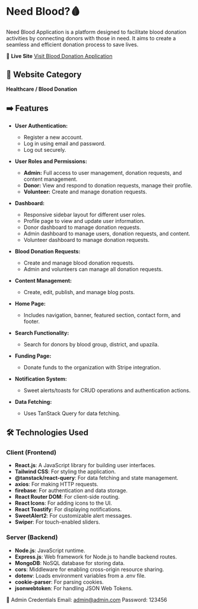 # Need Blood?🩸

Need Blood Application is a platform designed to facilitate blood donation activities by connecting donors with those in need. It aims to create a seamless and efficient donation process to save lives.

🚀 **Live Site**
[Visit Blood Donation Application](https://need-blood-8367e.web.app/)

## 📂 Website Category

**Healthcare / Blood Donation**

## ➡️ Features

- **User Authentication:**

  - Register a new account.
  - Log in using email and password.
  - Log out securely.

- **User Roles and Permissions:**

  - **Admin:** Full access to user management, donation requests, and content management.
  - **Donor:** View and respond to donation requests, manage their profile.
  - **Volunteer:** Create and manage donation requests.

- **Dashboard:**

  - Responsive sidebar layout for different user roles.
  - Profile page to view and update user information.
  - Donor dashboard to manage donation requests.
  - Admin dashboard to manage users, donation requests, and content.
  - Volunteer dashboard to manage donation requests.

- **Blood Donation Requests:**

  - Create and manage blood donation requests.
  - Admin and volunteers can manage all donation requests.

- **Content Management:**

  - Create, edit, publish, and manage blog posts.

- **Home Page:**

  - Includes navigation, banner, featured section, contact form, and footer.

- **Search Functionality:**

  - Search for donors by blood group, district, and upazila.

- **Funding Page:**

  - Donate funds to the organization with Stripe integration.

- **Notification System:**

  - Sweet alerts/toasts for CRUD operations and authentication actions.

- **Data Fetching:**
  - Uses TanStack Query for data fetching.

## 🛠 Technologies Used

### Client (Frontend)

- **React.js**: A JavaScript library for building user interfaces.
- **Tailwind CSS**: For styling the application.
- **@tanstack/react-query**: For data fetching and state management.
- **axios**: For making HTTP requests.
- **firebase**: For authentication and data storage.
- **React Router DOM**: For client-side routing.
- **React Icons**: For adding icons to the UI.
- **React Toastify**: For displaying notifications.
- **SweetAlert2**: For customizable alert messages.
- **Swiper**: For touch-enabled sliders.

### Server (Backend)

- **Node.js**: JavaScript runtime.
- **Express.js**: Web framework for Node.js to handle backend routes.
- **MongoDB**: NoSQL database for storing data.
- **cors**: Middleware for enabling cross-origin resource sharing.
- **dotenv**: Loads environment variables from a .env file.
- **cookie-parser**: For parsing cookies.
- **jsonwebtoken**: For handling JSON Web Tokens.

📜 Admin Credentials
Email: admin@admin.com
Password: 123456
